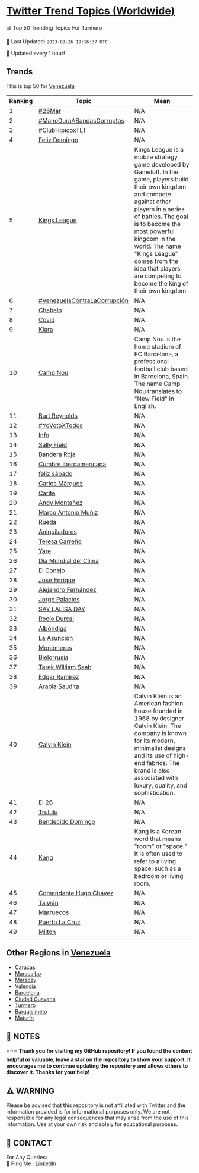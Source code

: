 [Twitter Trend Topics (Worldwide)](https://github.com/ErcinDedeoglu/Twitter-Trend-Topics)
==========


📊 Top 50 Trending Topics For Turmero

📆 Last Updated: `2023-03-26 19:16:37 UTC`

🔧 Updated every 1 hour!


## Trends

This is top 50 for [Venezuela](</Venezuela>)

| Ranking | Topic | Mean |
| ------- | ------------ | ------------ |
| 1 | [#26Mar](http://twitter.com/search?q=%2326Mar) | N/A |
| 2 | [#ManoDuraABandasCorruptas](http://twitter.com/search?q=%23ManoDuraABandasCorruptas) | N/A |
| 3 | [#ClubHipicoxTLT](http://twitter.com/search?q=%23ClubHipicoxTLT) | N/A |
| 4 | [Feliz Domingo](http://twitter.com/search?q=Feliz+Domingo) | N/A |
| 5 | [Kings League](http://twitter.com/search?q=Kings+League) | Kings League is a mobile strategy game developed by Gameloft. In the game, players build their own kingdom and compete against other players in a series of battles. The goal is to become the most powerful kingdom in the world. The name "Kings League" comes from the idea that players are competing to become the king of their own kingdom. |
| 6 | [#VenezuelaContraLaCorrupción](http://twitter.com/search?q=%23VenezuelaContraLaCorrupci%c3%b3n) | N/A |
| 7 | [Chabelo](http://twitter.com/search?q=Chabelo) | N/A |
| 8 | [Covid](http://twitter.com/search?q=Covid) | N/A |
| 9 | [Kiara](http://twitter.com/search?q=Kiara) | N/A |
| 10 | [Camp Nou](http://twitter.com/search?q=Camp+Nou) | Camp Nou is the home stadium of FC Barcelona, a professional football club based in Barcelona, Spain. The name Camp Nou translates to "New Field" in English. |
| 11 | [Burt Reynolds](http://twitter.com/search?q=Burt+Reynolds) | N/A |
| 12 | [#YoVotoXTodos](http://twitter.com/search?q=%23YoVotoXTodos) | N/A |
| 13 | [Info](http://twitter.com/search?q=Info) | N/A |
| 14 | [Sally Field](http://twitter.com/search?q=Sally+Field) | N/A |
| 15 | [Bandera Roja](http://twitter.com/search?q=Bandera+Roja) | N/A |
| 16 | [Cumbre Iberoamericana](http://twitter.com/search?q=Cumbre+Iberoamericana) | N/A |
| 17 | [feliz sábado](http://twitter.com/search?q=feliz+s%c3%a1bado) | N/A |
| 18 | [Carlos Márquez](http://twitter.com/search?q=Carlos+M%c3%a1rquez) | N/A |
| 19 | [Carite](http://twitter.com/search?q=Carite) | N/A |
| 20 | [Andy Montañez](http://twitter.com/search?q=Andy+Monta%c3%b1ez) | N/A |
| 21 | [Marco Antonio Muñiz](http://twitter.com/search?q=Marco+Antonio+Mu%c3%b1iz) | N/A |
| 22 | [Rueda](http://twitter.com/search?q=Rueda) | N/A |
| 23 | [Aniquiladores](http://twitter.com/search?q=Aniquiladores) | N/A |
| 24 | [Teresa Carreño](http://twitter.com/search?q=Teresa+Carre%c3%b1o) | N/A |
| 25 | [Yare](http://twitter.com/search?q=Yare) | N/A |
| 26 | [Día Mundial del Clima](http://twitter.com/search?q=D%c3%ada+Mundial+del+Clima) | N/A |
| 27 | [El Conejo](http://twitter.com/search?q=El+Conejo) | N/A |
| 28 | [José Enrique](http://twitter.com/search?q=Jos%c3%a9+Enrique) | N/A |
| 29 | [Alejandro Fernández](http://twitter.com/search?q=Alejandro+Fern%c3%a1ndez) | N/A |
| 30 | [Jorge Palacios](http://twitter.com/search?q=Jorge+Palacios) | N/A |
| 31 | [SAY LALISA DAY](http://twitter.com/search?q=SAY+LALISA+DAY) | N/A |
| 32 | [Rocío Durcal](http://twitter.com/search?q=Roc%c3%ado+Durcal) | N/A |
| 33 | [Albóndiga](http://twitter.com/search?q=Alb%c3%b3ndiga) | N/A |
| 34 | [La Asunción](http://twitter.com/search?q=La+Asunci%c3%b3n) | N/A |
| 35 | [Monómeros](http://twitter.com/search?q=Mon%c3%b3meros) | N/A |
| 36 | [Bielorrusia](http://twitter.com/search?q=Bielorrusia) | N/A |
| 37 | [Tarek William Saab](http://twitter.com/search?q=Tarek+William+Saab) | N/A |
| 38 | [Edgar Ramirez](http://twitter.com/search?q=Edgar+Ramirez) | N/A |
| 39 | [Arabia Saudita](http://twitter.com/search?q=Arabia+Saudita) | N/A |
| 40 | [Calvin Klein](http://twitter.com/search?q=Calvin+Klein) | Calvin Klein is an American fashion house founded in 1968 by designer Calvin Klein. The company is known for its modern, minimalist designs and its use of high-end fabrics. The brand is also associated with luxury, quality, and sophistication. |
| 41 | [El 26](http://twitter.com/search?q=El+26) | N/A |
| 42 | [Trululu](http://twitter.com/search?q=Trululu) | N/A |
| 43 | [Bendecido Domingo](http://twitter.com/search?q=Bendecido+Domingo) | N/A |
| 44 | [Kang](http://twitter.com/search?q=Kang) | Kang is a Korean word that means "room" or "space." It is often used to refer to a living space, such as a bedroom or living room. |
| 45 | [Comandante Hugo Chávez](http://twitter.com/search?q=Comandante+Hugo+Ch%c3%a1vez) | N/A |
| 46 | [Taiwán](http://twitter.com/search?q=Taiw%c3%a1n) | N/A |
| 47 | [Marruecos](http://twitter.com/search?q=Marruecos) | N/A |
| 48 | [Puerto La Cruz](http://twitter.com/search?q=Puerto+La+Cruz) | N/A |
| 49 | [Milton](http://twitter.com/search?q=Milton) | N/A |



## Other Regions in [Venezuela](</Venezuela>)

* [Caracas](</Venezuela/Caracas.md>)
* [Maracaibo](</Venezuela/Maracaibo.md>)
* [Maracay](</Venezuela/Maracay.md>)
* [Valencia](</Venezuela/Valencia.md>)
* [Barcelona](</Venezuela/Barcelona.md>)
* [Ciudad Guayana](</Venezuela/Ciudad Guayana.md>)
* [Turmero](</Venezuela/Turmero.md>)
* [Barquisimeto](</Venezuela/Barquisimeto.md>)
* [Maturín](</Venezuela/Maturín.md>)



## 📝 NOTES

⭐⭐⭐ **Thank you for visiting my GitHub repository! If you found the content helpful or valuable, leave a star on the repository to show your support. It encourages me to continue updating the repository and allows others to discover it. Thanks for your help!**


## ⚠️ WARNING

Please be advised that this repository is not affiliated with Twitter and the information provided is for informational purposes only. We are not responsible for any legal consequences that may arise from the use of this information. Use at your own risk and solely for educational purposes.


## 📨 CONTACT

 For Any Queries:  
            🏓 Ping Me : [LinkedIn](https://www.linkedin.com/in/ercindedeoglu/)
